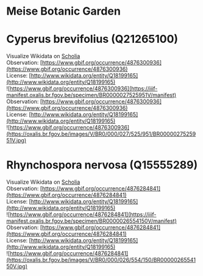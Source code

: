 
Meise Botanic Garden
====================

# Cyperus brevifolius (Q21265100)
  
Visualize Wikidata on [Scholia](https://scholia.toolforge.org/taxon/Q21265100)  
Observation: [https://www.gbif.org/occurrence/4876300936](https://www.gbif.org/occurrence/4876300936)  
License: [http://www.wikidata.org/entity/Q18199165](http://www.wikidata.org/entity/Q18199165)  
![https://www.gbif.org/occurrence/4876300936](https://iiif-manifest.oxalis.br.fgov.be/specimen/BR0000027525951V/manifest)  
Observation: [https://www.gbif.org/occurrence/4876300936](https://www.gbif.org/occurrence/4876300936)  
License: [http://www.wikidata.org/entity/Q18199165](http://www.wikidata.org/entity/Q18199165)  
![https://www.gbif.org/occurrence/4876300936](https://oxalis.br.fgov.be/images/V/BR0/000/027/525/951/BR0000027525951V.jpg)
# Rhynchospora nervosa (Q15555289)
  
Visualize Wikidata on [Scholia](https://scholia.toolforge.org/taxon/Q15555289)  
Observation: [https://www.gbif.org/occurrence/4876284841](https://www.gbif.org/occurrence/4876284841)  
License: [http://www.wikidata.org/entity/Q18199165](http://www.wikidata.org/entity/Q18199165)  
![https://www.gbif.org/occurrence/4876284841](https://iiif-manifest.oxalis.br.fgov.be/specimen/BR0000026554150V/manifest)  
Observation: [https://www.gbif.org/occurrence/4876284841](https://www.gbif.org/occurrence/4876284841)  
License: [http://www.wikidata.org/entity/Q18199165](http://www.wikidata.org/entity/Q18199165)  
![https://www.gbif.org/occurrence/4876284841](https://oxalis.br.fgov.be/images/V/BR0/000/026/554/150/BR0000026554150V.jpg)
